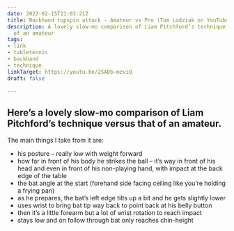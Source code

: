 ```yaml
---
date: 2022-02-15T21:03:21Z
title: Backhand topspin attack - Amateur vs Pro (Tom Lodziak on YouTube)
description: A lovely slow-mo comparison of Liam Pitchford’s technique versus that
  of an amateur
tags:
- link
- tabletennis
- backhand
- technique
linkTarget: https://youtu.be/2SADb-mzviQ
draft: false

---
```

Here’s a lovely slow-mo comparison of Liam Pitchford’s technique versus that of an amateur.
---

The main things I take from it are: 

* his posture – really low with weight forward
* how far in front of his body he strikes the ball – it’s way in front of his head and even in front of his non-playing hand, with impact at the back edge of the table
* the bat angle at the start (forehand side facing ceiling like you’re holding a frying pan) 
* as he prepares, the bat’s left edge tilts up a bit and he gets slightly lower
* uses wrist to bring bat tip way back to point back at his belly button
* then it’s a little forearm but a lot of wrist rotation to reach impact
* stays low and on follow through bat only reaches chin-height